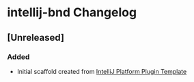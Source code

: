 <!-- Keep a Changelog guide -> https://keepachangelog.com -->

# intellij-bnd Changelog

## [Unreleased]
### Added
- Initial scaffold created from [IntelliJ Platform Plugin Template](https://github.com/JetBrains/intellij-platform-plugin-template)
